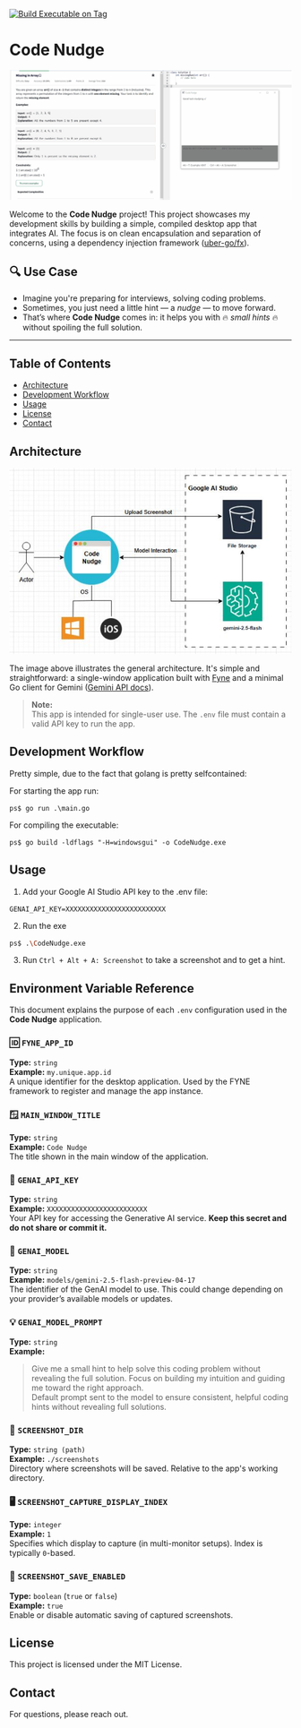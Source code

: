 [![Build Executable on Tag](https://github.com/NCP-coding/Code-Nudge/actions/workflows/build-on-tag.yml/badge.svg)](https://github.com/NCP-coding/Code-Nudge/actions/workflows/build-on-tag.yml)
# Code Nudge
![GIF demo](./.img/demo.gif)

Welcome to the **Code Nudge** project! This project showcases my development skills by building a simple, compiled desktop app that integrates AI. The focus is on clean encapsulation and separation of concerns, using a dependency injection framework ([uber-go/fx](https://uber-go.github.io/fx)).

## 🔍 Use Case

- Imagine you're preparing for interviews, solving coding problems.
- Sometimes, you just need a little hint — a *nudge* — to move forward.
- That’s where **Code Nudge** comes in: it helps you with 🔥 *small hints* 🔥 without spoiling the full solution.

---

## Table of Contents

- [Architecture](#architecture)
- [Development Workflow](#development-workflow)
- [Usage](#usage)
- [License](#license)
- [Contact](#contact)

## Architecture
![Architecture diagram](./.img/architecture.jpg)

The image above illustrates the general architecture. It's simple and straightforward: a single-window application built with [Fyne](https://fyne.io/) and a minimal Go client for Gemini ([Gemini API docs](https://ai.google.dev/gemini-api/docs)).

> **Note:**  
> This app is intended for single-user use. The `.env` file must contain a valid API key to run the app.

## Development Workflow
Pretty simple, due to the fact that golang is pretty selfcontained:

For starting the app run:
```
ps$ go run .\main.go
```

For compiling the executable:
```
ps$ go build -ldflags "-H=windowsgui" -o CodeNudge.exe
```

## Usage
1. Add your Google AI Studio API key to the .env file:
```
GENAI_API_KEY=XXXXXXXXXXXXXXXXXXXXXXXXX
```

2. Run the exe
```sh
ps$ .\CodeNudge.exe
```
3. Run `Ctrl + Alt + A: Screenshot` to take a screenshot and to get a hint.

## Environment Variable Reference

This document explains the purpose of each `.env` configuration used in the **Code Nudge** application.

### 🆔 `FYNE_APP_ID`
**Type:** `string`  
**Example:** `my.unique.app.id`  
A unique identifier for the desktop application. Used by the FYNE framework to register and manage the app instance.


### 🪟 `MAIN_WINDOW_TITLE`
**Type:** `string`  
**Example:** `Code Nudge`  
The title shown in the main window of the application.

### 🤖 `GENAI_API_KEY`
**Type:** `string`  
**Example:** `XXXXXXXXXXXXXXXXXXXXXXXXX`  
Your API key for accessing the Generative AI service. **Keep this secret and do not share or commit it.**

### 🧠 `GENAI_MODEL`
**Type:** `string`  
**Example:** `models/gemini-2.5-flash-preview-04-17`  
The identifier of the GenAI model to use. This could change depending on your provider’s available models or updates.

### 💡 `GENAI_MODEL_PROMPT`
**Type:** `string`  
**Example:**  
> Give me a small hint to help solve this coding problem without revealing the full solution. Focus on building my intuition and guiding me toward the right approach.  
Default prompt sent to the model to ensure consistent, helpful coding hints without revealing full solutions.

### 📸 `SCREENSHOT_DIR`
**Type:** `string (path)`  
**Example:** `./screenshots`  
Directory where screenshots will be saved. Relative to the app's working directory.

### 🖥️ `SCREENSHOT_CAPTURE_DISPLAY_INDEX`
**Type:** `integer`  
**Example:** `1`  
Specifies which display to capture (in multi-monitor setups). Index is typically `0`-based.

### 💾 `SCREENSHOT_SAVE_ENABLED`
**Type:** `boolean` (`true` or `false`)  
**Example:** `true`  
Enable or disable automatic saving of captured screenshots.


## License

This project is licensed under the MIT License. 

## Contact

For questions, please reach out.